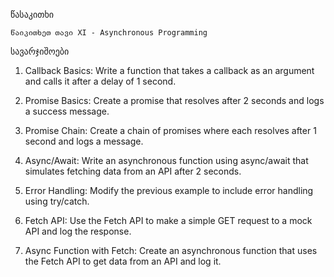 წასაკითხი

    წაიკითხეთ თავი XI - Asynchronous Programming

სავარჯიშოები

 1.  Callback Basics: Write a function that takes a callback as an argument and calls it after a delay of 1 second.

 2.   Promise Basics: Create a promise that resolves after 2 seconds and logs a success message.

 3.   Promise Chain: Create a chain of promises where each resolves after 1 second and logs a message.

 4.   Async/Await: Write an asynchronous function using async/await that simulates fetching data from an API after 2 seconds.
   
 5.   Error Handling: Modify the previous example to include error handling using try/catch.

 6.   Fetch API: Use the Fetch API to make a simple GET request to a mock API and log the response.

 7.   Async Function with Fetch: Create an asynchronous function that uses the Fetch API to get data from an API and log it.


